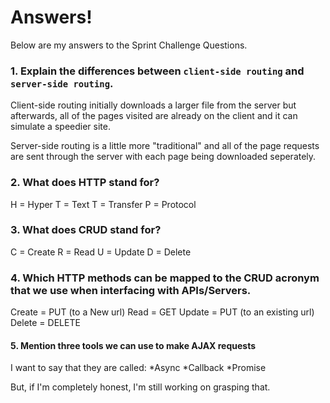 # Answers!
Below are my answers to the Sprint Challenge Questions.

### 1.  Explain the differences between `client-side routing` and `server-side routing`.
Client-side routing initially downloads a larger file from the server but afterwards, all of the pages visited are already on the client and it can simulate a speedier site.

Server-side routing is a little more "traditional" and all of the page requests are sent through the server with each page being downloaded seperately. 

### 2.  What does HTTP stand for?
H = Hyper
T = Text
T = Transfer
P = Protocol

### 3.  What does CRUD stand for?
C = Create
R = Read
U = Update
D = Delete

### 4.  Which HTTP methods can be mapped to the CRUD acronym that we use when interfacing with APIs/Servers.
Create = PUT (to a New url)
Read = GET
Update = PUT (to an existing url)
Delete = DELETE

#### 5.  Mention three tools we can use to make AJAX requests
I want to say that they are called:
    *Async
    *Callback
    *Promise

But, if I'm completely honest, I'm still working on grasping that. 